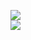 [![](https://img.shields.io/badge/Made%20With-Github%20Spray-lightgrey.svg?style=for-the-badge&logo=github)](https://github.com/Annihil/github-spray#30433)  
[![](https://i.imgur.com/2DrTn0Z.gif)](https://github.com/Annihil/github-spray)